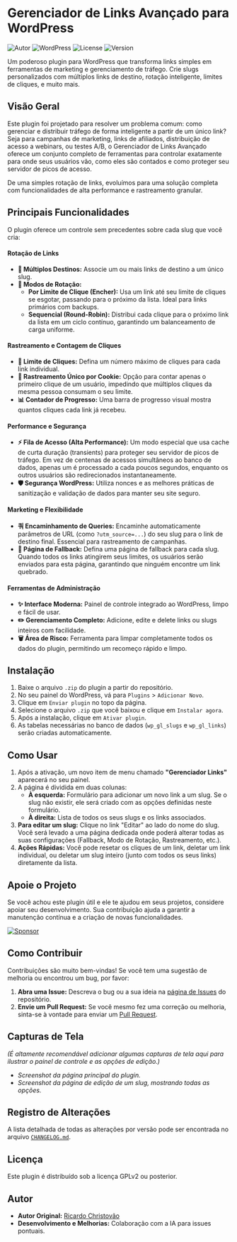 # Gerenciador de Links Avançado para WordPress

![Autor](https://img.shields.io/badge/Autor-ricardochristovao-blue.svg)
![WordPress](https://img.shields.io/badge/WordPress-6.0%2B-blue.svg)
![License](https://img.shields.io/badge/License-GPLv2-brightgreen.svg)
![Version](https://img.shields.io/badge/Versão-2.8.0-orange.svg)

Um poderoso plugin para WordPress que transforma links simples em ferramentas de marketing e gerenciamento de tráfego. Crie slugs personalizados com múltiplos links de destino, rotação inteligente, limites de cliques, e muito mais.

## Visão Geral

Este plugin foi projetado para resolver um problema comum: como gerenciar e distribuir tráfego de forma inteligente a partir de um único link? Seja para campanhas de marketing, links de afiliados, distribuição de acesso a webinars, ou testes A/B, o Gerenciador de Links Avançado oferece um conjunto completo de ferramentas para controlar exatamente para onde seus usuários vão, como eles são contados e como proteger seu servidor de picos de acesso.

De uma simples rotação de links, evoluímos para uma solução completa com funcionalidades de alta performance e rastreamento granular.

## Principais Funcionalidades

O plugin oferece um controle sem precedentes sobre cada slug que você cria:

#### Rotação de Links
* **🔗 Múltiplos Destinos:** Associe um ou mais links de destino a um único slug.
* **🔄 Modos de Rotação:**
    * **Por Limite de Clique (Encher):** Usa um link até seu limite de cliques se esgotar, passando para o próximo da lista. Ideal para links primários com backups.
    * **Sequencial (Round-Robin):** Distribui cada clique para o próximo link da lista em um ciclo contínuo, garantindo um balanceamento de carga uniforme.

#### Rastreamento e Contagem de Cliques
* **🎯 Limite de Cliques:** Defina um número máximo de cliques para cada link individual.
* **🍪 Rastreamento Único por Cookie:** Opção para contar apenas o primeiro clique de um usuário, impedindo que múltiplos cliques da mesma pessoa consumam o seu limite.
* **📊 Contador de Progresso:** Uma barra de progresso visual mostra quantos cliques cada link já recebeu.

#### Performance e Segurança
* **⚡ Fila de Acesso (Alta Performance):** Um modo especial que usa cache de curta duração (transients) para proteger seu servidor de picos de tráfego. Em vez de centenas de acessos simultâneos ao banco de dados, apenas um é processado a cada poucos segundos, enquanto os outros usuários são redirecionados instantaneamente.
* **🛡️ Segurança WordPress:** Utiliza nonces e as melhores práticas de sanitização e validação de dados para manter seu site seguro.

#### Marketing e Flexibilidade
* **쿼 Encaminhamento de Queries:** Encaminhe automaticamente parâmetros de URL (como `?utm_source=...`) do seu slug para o link de destino final. Essencial para rastreamento de campanhas.
* **📄 Página de Fallback:** Defina uma página de fallback para cada slug. Quando todos os links atingirem seus limites, os usuários serão enviados para esta página, garantindo que ninguém encontre um link quebrado.

#### Ferramentas de Administração
* **✨ Interface Moderna:** Painel de controle integrado ao WordPress, limpo e fácil de usar.
* **✏️ Gerenciamento Completo:** Adicione, edite e delete links ou slugs inteiros com facilidade.
* **🗑️ Área de Risco:** Ferramenta para limpar completamente todos os dados do plugin, permitindo um recomeço rápido e limpo.

## Instalação

1.  Baixe o arquivo `.zip` do plugin a partir do repositório.
2.  No seu painel do WordPress, vá para `Plugins` > `Adicionar Novo`.
3.  Clique em `Enviar plugin` no topo da página.
4.  Selecione o arquivo `.zip` que você baixou e clique em `Instalar agora`.
5.  Após a instalação, clique em `Ativar plugin`.
6.  As tabelas necessárias no banco de dados (`wp_gl_slugs` e `wp_gl_links`) serão criadas automaticamente.

## Como Usar

1.  Após a ativação, um novo item de menu chamado **"Gerenciador Links"** aparecerá no seu painel.
2.  A página é dividida em duas colunas:
    * **À esquerda:** Formulário para adicionar um novo link a um slug. Se o slug não existir, ele será criado com as opções definidas neste formulário.
    * **À direita:** Lista de todos os seus slugs e os links associados.
3.  **Para editar um slug:** Clique no link "Editar" ao lado do nome do slug. Você será levado a uma página dedicada onde poderá alterar todas as suas configurações (Fallback, Modo de Rotação, Rastreamento, etc.).
4.  **Ações Rápidas:** Você pode resetar os cliques de um link, deletar um link individual, ou deletar um slug inteiro (junto com todos os seus links) diretamente da lista.

## Apoie o Projeto

Se você achou este plugin útil e ele te ajudou em seus projetos, considere apoiar seu desenvolvimento. Sua contribuição ajuda a garantir a manutenção contínua e a criação de novas funcionalidades.

[![Sponsor](https://img.shields.io/badge/Sponsor-%E2%9D%A4-%23db61a2.svg?style=for-the-badge&logo=github)](https://github.com/sponsors/ricardochristovao)

## Como Contribuir

Contribuições são muito bem-vindas! Se você tem uma sugestão de melhoria ou encontrou um bug, por favor:

1.  **Abra uma Issue:** Descreva o bug ou a sua ideia na [página de Issues](https://github.com/ricardochristovao/gla-link/issues) do repositório.
2.  **Envie um Pull Request:** Se você mesmo fez uma correção ou melhoria, sinta-se à vontade para enviar um [Pull Request](https://github.com/ricardochristovao/gla-link/pulls).

## Capturas de Tela

*(É altamente recomendável adicionar algumas capturas de tela aqui para ilustrar o painel de controle e as opções de edição.)*

* *Screenshot da página principal do plugin.*
* *Screenshot da página de edição de um slug, mostrando todas as opções.*

## Registro de Alterações

A lista detalhada de todas as alterações por versão pode ser encontrada no arquivo [`CHANGELOG.md`](CHANGELOG.md).

## Licença

Este plugin é distribuído sob a licença GPLv2 ou posterior.

## Autor

* **Autor Original:** [Ricardo Christovão](https://github.com/ricardochristovao)
* **Desenvolvimento e Melhorias:** Colaboração com a IA para issues pontuais.
